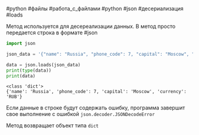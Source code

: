 #python #файлы #работа_с_файлами #python #json #десериализация #loads


Метод используется для десереализации данных. В метод просто передается строка в формате #json 
```python
import json

json_data = '{"name": "Russia", "phone_code": 7, "capital": "Moscow", "currency": "RUB"}'

data = json.loads(json_data)
print(type(data))
print(data)
```
```
<class 'dict'>
{'name': 'Russia', 'phone_code': 7, 'capital': 'Moscow', 'currency': 'RUB'}
```
Если данные в строке будут содержать ошибку, программа завершит свое выполнение с ошибкой `json.decoder.JSONDecodeError`

Метод возвращает объект типа `dict`